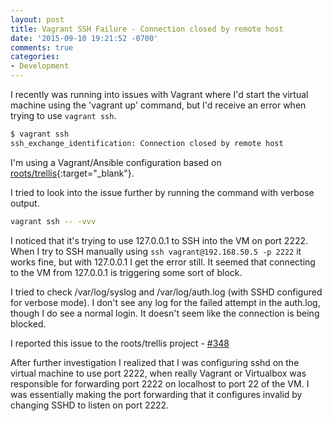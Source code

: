 ```yaml
---
layout: post
title: Vagrant SSH Failure - Connection closed by remote host
date: '2015-09-10 19:21:52 -0700'
comments: true
categories:
- Development
---
```


I recently was running into issues with Vagrant where I'd start the virtual
machine using the 'vagrant up' command, but I'd receive an error when trying to
use `vagrant ssh`.

```bash
$ vagrant ssh
ssh_exchange_identification: Connection closed by remote host
```
<!--more-->

I'm using a Vagrant/Ansible configuration based on [roots/trellis](https://github.com/roots/trellis/){:target="_blank"}.

I tried to look into the issue further by running the command with verbose output.

```bash
vagrant ssh -- -vvv
```

I noticed that it's trying to use 127.0.0.1 to SSH into the VM on port 2222.
When I try to SSH manually using `ssh vagrant@192.168.50.5 -p 2222` it works
fine, but with 127.0.0.1 I get the error still. It seemed that connecting to the
VM from 127.0.0.1 is triggering some sort of block.

I tried to check /var/log/syslog and /var/log/auth.log (with SSHD configured for
verbose mode). I don't see any log for the failed attempt in the auth.log,
though I do see a normal login. It doesn't seem like the connection is being
blocked.

I reported this issue to the roots/trellis project - [#348](https://github.com/roots/trellis/issues/348)

After further investigation I realized that I was configuring sshd on the virtual
machine to use port 2222, when really Vagrant or Virtualbox was responsible for
forwarding port 2222 on localhost to port 22 of the VM. I was essentially making
the port forwarding that it configures invalid by changing SSHD to listen on
port 2222.
